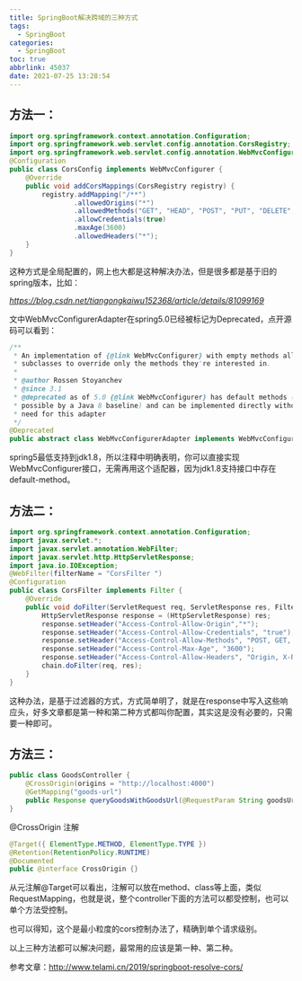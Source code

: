 ```yaml
---
title: SpringBoot解决跨域的三种方式
tags:
  - SpringBoot
categories:
  - SpringBoot
toc: true
abbrlink: 45037
date: 2021-07-25 13:28:54
---
```


## 方法一：

<!--more-->

```java
import org.springframework.context.annotation.Configuration;
import org.springframework.web.servlet.config.annotation.CorsRegistry;
import org.springframework.web.servlet.config.annotation.WebMvcConfigurer;
@Configuration
public class CorsConfig implements WebMvcConfigurer {
    @Override
    public void addCorsMappings(CorsRegistry registry) {
        registry.addMapping("/**")
                .allowedOrigins("*")
                .allowedMethods("GET", "HEAD", "POST", "PUT", "DELETE", "OPTIONS")
                .allowCredentials(true)
                .maxAge(3600)
                .allowedHeaders("*");
    }
}
```

这种方式是全局配置的，网上也大都是这种解决办法，但是很多都是基于旧的spring版本，比如：

*https://blog.csdn.net/tiangongkaiwu152368/article/details/81099169*

文中WebMvcConfigurerAdapter在spring5.0已经被标记为Deprecated，点开源码可以看到：

```java
/**
 * An implementation of {@link WebMvcConfigurer} with empty methods allowing
 * subclasses to override only the methods they're interested in.
 *
 * @author Rossen Stoyanchev
 * @since 3.1
 * @deprecated as of 5.0 {@link WebMvcConfigurer} has default methods (made
 * possible by a Java 8 baseline) and can be implemented directly without the
 * need for this adapter
 */
@Deprecated
public abstract class WebMvcConfigurerAdapter implements WebMvcConfigurer {}	
```

spring5最低支持到jdk1.8，所以注释中明确表明，你可以直接实现WebMvcConfigurer接口，无需再用这个适配器，因为jdk1.8支持接口中存在default-method。

## 方法二：

```java
import org.springframework.context.annotation.Configuration;
import javax.servlet.*;
import javax.servlet.annotation.WebFilter;
import javax.servlet.http.HttpServletResponse;
import java.io.IOException;
@WebFilter(filterName = "CorsFilter ")
@Configuration
public class CorsFilter implements Filter {
    @Override
    public void doFilter(ServletRequest req, ServletResponse res, FilterChain chain) throws IOException, ServletException {
        HttpServletResponse response = (HttpServletResponse) res;
        response.setHeader("Access-Control-Allow-Origin","*");
        response.setHeader("Access-Control-Allow-Credentials", "true");
        response.setHeader("Access-Control-Allow-Methods", "POST, GET, PATCH, DELETE, PUT");
        response.setHeader("Access-Control-Max-Age", "3600");
        response.setHeader("Access-Control-Allow-Headers", "Origin, X-Requested-With, Content-Type, Accept");
        chain.doFilter(req, res);
    }
}
```

这种办法，是基于过滤器的方式，方式简单明了，就是在response中写入这些响应头，好多文章都是第一种和第二种方式都叫你配置，其实这是没有必要的，只需要一种即可。

## 方法三：

```java
public class GoodsController {
    @CrossOrigin(origins = "http://localhost:4000")
    @GetMapping("goods-url")
    public Response queryGoodsWithGoodsUrl(@RequestParam String goodsUrl) throws Exception {}
}
```

@CrossOrigin 注解

```java
@Target({ ElementType.METHOD, ElementType.TYPE })
@Retention(RetentionPolicy.RUNTIME)
@Documented
public @interface CrossOrigin {}
```

从元注解@Target可以看出，注解可以放在method、class等上面，类似RequestMapping，也就是说，整个controller下面的方法可以都受控制，也可以单个方法受控制。

也可以得知，这个是最小粒度的cors控制办法了，精确到单个请求级别。

以上三种方法都可以解决问题，最常用的应该是第一种、第二种。



参考文章：http://www.telami.cn/2019/springboot-resolve-cors/
